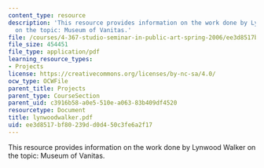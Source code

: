 ```yaml
---
content_type: resource
description: 'This resource provides information on the work done by Lynwood Walker
  on the topic: Museum of Vanitas.'
file: /courses/4-367-studio-seminar-in-public-art-spring-2006/ee3d8517bf80239dd0d450c3fe6a2f17_lynwoodwalker.pdf
file_size: 454451
file_type: application/pdf
learning_resource_types:
- Projects
license: https://creativecommons.org/licenses/by-nc-sa/4.0/
ocw_type: OCWFile
parent_title: Projects
parent_type: CourseSection
parent_uid: c3916b58-a0e5-510e-a063-83b409df4520
resourcetype: Document
title: lynwoodwalker.pdf
uid: ee3d8517-bf80-239d-d0d4-50c3fe6a2f17
---
```

This resource provides information on the work done by Lynwood Walker on the topic: Museum of Vanitas.